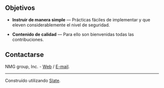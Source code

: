 Objetivos
------------

* **Instruir de manera simple** — Prácticas fáciles de implementar y que eleven considerablemente el nivel de seguridad.

* **Contenido de calidad** — Para ello son bienvenidas todas las contribuciones.



Contactarse
------------

NMG group, Inc. - [Web](https://nmg.systems) / [E-mail](mailto:ciberseguridadparahumanos@nmg.systems).




------------

Construído utilizando [Slate](https://slatedocs.github.io/slate/).
